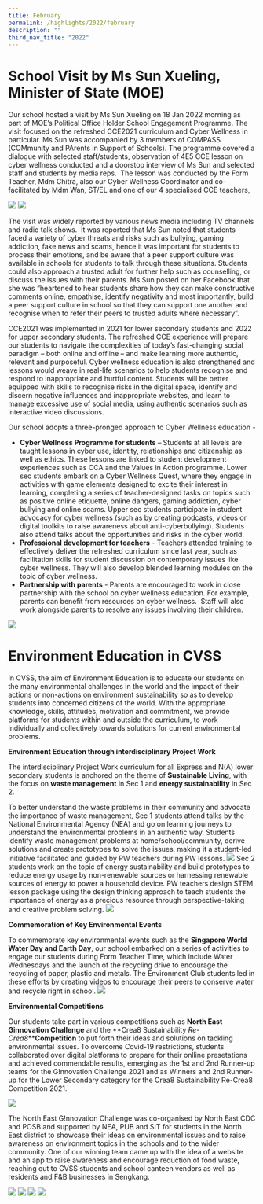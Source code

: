 ```yaml
---
title: February
permalink: /highlights/2022/february
description: ""
third_nav_title: "2022"
---
```

# School Visit by Ms Sun Xueling, Minister of State (MOE)
  
Our school hosted a visit by Ms Sun Xueling on 18 Jan 2022 morning as part of MOE’s Political Office Holder School Engagement Programme. The visit focused on the refreshed CCE2021 curriculum and Cyber Wellness in particular. Ms Sun was accompanied by 3 members of COMPASS (COMmunity and PArents in Support of Schools). The programme covered a dialogue with selected staff/students, observation of 4E5 CCE lesson on cyber wellness conducted and a doorstop interview of Ms Sun and selected staff and students by media reps.  The lesson was conducted by the Form Teacher, Mdm Chitra, also our Cyber Wellness Coordinator and co-facilitated by Mdm Wan, ST/EL and one of our 4 specialised CCE teachers,

![](/images/highlight%205.png)
![](/images/highlight%206.png)

The visit was widely reported by various news media including TV channels and radio talk shows.  It was reported that Ms Sun noted that students faced a variety of cyber threats and risks such as bullying, gaming addiction, fake news and scams, hence it was important for students to process their emotions, and be aware that a peer support culture was available in schools for students to talk through these situations. Students could also approach a trusted adult for further help such as counselling, or discuss the issues with their parents. Ms Sun posted on her Facebook that she was “heartened to hear students share how they can make constructive comments online, empathise, identify negativity and most importantly, build a peer support culture in school so that they can support one another and recognise when to refer their peers to trusted adults where necessary”.

CCE2021 was implemented in 2021 for lower secondary students and 2022 for upper secondary students. The refreshed CCE experience will prepare our students to navigate the complexities of today’s fast-changing social paradigm – both online and offline – and make learning more authentic, relevant and purposeful. Cyber wellness education is also strengthened and lessons would weave in real-life scenarios to help students recognise and respond to inappropriate and hurtful content. Students will be better equipped with skills to recognise risks in the digital space, identify and discern negative influences and inappropriate websites, and learn to manage excessive use of social media, using authentic scenarios such as interactive video discussions.

Our school adopts a three-pronged approach to Cyber Wellness education -

*   **Cyber Wellness Programme for students** – Students at all levels are taught lessons in cyber use, identity, relationships and citizenship as well as ethics. These lessons are linked to student development experiences such as CCA and the Values in Action programme. Lower sec students embark on a Cyber Wellness Quest, where they engage in activities with game elements designed to excite their interest in learning, completing a series of teacher-designed tasks on topics such as positive online etiquette, online dangers, gaming addiction, cyber bullying and online scams. Upper sec students participate in student advocacy for cyber wellness (such as by creating podcasts, videos or digital toolkits to raise awareness about anti-cyberbullying). Students also attend talks about the opportunities and risks in the cyber world.
*   **Professional development for teachers** \- Teachers attended training to effectively deliver the refreshed curriculum since last year, such as facilitation skills for student discussion on contemporary issues like cyber wellness. They will also develop blended learning modules on the topic of cyber wellness.
*   **Partnership with parents** \- Parents are encouraged to work in close partnership with the school on cyber wellness education. For example, parents can benefit from resources on cyber wellness.  Staff will also work alongside parents to resolve any issues involving their children.

![](/images/Pic%20for%20Minister%20Suns%20Visit%203.jpg)

# Environment Education in CVSS

In CVSS, the aim of Environment Education is to educate our students on the many environmental challenges in the world and the impact of their actions or non-actions on environment sustainability so as to develop students into concerned citizens of the world. With the appropriate knowledge, skills, attitudes, motivation and commitment, we provide platforms for students within and outside the curriculum, to work individually and collectively towards solutions for current environmental problems.

**Environment Education through interdisciplinary Project Work**

The interdisciplinary Project Work curriculum for all Express and N(A) lower secondary students is anchored on the theme of **Sustainable Living**, with the focus on **waste management** in Sec 1 and **energy sustainability** in Sec 2.

To better understand the waste problems in their community and advocate the importance of waste management, Sec 1 students attend talks by the National Environmental Agency (NEA) and go on learning journeys to understand the environmental problems in an authentic way. Students identify waste management problems at home/school/community, derive solutions and create prototypes to solve the issues, making it a student-led initiative facilitated and guided by PW teachers during PW lessons.
![](/images/Pic%20for%20Env%20Ed%20writeup%20photo%201.jpg)
Sec 2 students work on the topic of energy sustainability and build prototypes to reduce energy usage by non-renewable sources or harnessing renewable sources of energy to power a household device. PW teachers design STEM lesson package using the design thinking approach to teach students the importance of energy as a precious resource through perspective-taking and creative problem solving.
![](/images/highlight%207.png)

**Commemoration of Key Environmental Events**

To commemorate key environmental events such as the **Singapore World Water Day and Earth Day**, our school embarked on a series of activities to engage our students during Form Teacher Time, which include Water Wednesdays and the launch of the recycling drive to encourage the recycling of paper, plastic and metals. The Environment Club students led in these efforts by creating videos to encourage their peers to conserve water and recycle right in school.
![](/images/highlight%208.png)

**Environmental Competitions**

Our students take part in various competitions such as **North East Ginnovation Challenge** and the **Crea8 Sustainability _Re-Crea8_****Competition** to put forth their ideas and solutions on tackling environmental issues. To overcome Covid-19 restrictions, students collaborated over digital platforms to prepare for their onlline presetations and achieved commendable results, emerging as the 1st and 2nd Runner-up teams for the G!nnovation Challenge 2021 and as Winners and 2nd Runner-up for the Lower Secondary category for the Crea8 Sustainability Re-Crea8 Competition 2021.

![](/images/Pic%20for%20Env%20Ed%20writeup%20photo%204-1.jpg)

The North East G!nnovation Challenge was co-organised by North East CDC and POSB and supported by NEA, PUB and SIT for students in the North East district to showcase their ideas on environmental issues and to raise awareness on environment topics in the schools and to the wider community. One of our winning team came up with the idea of a website and an app to raise awareness and encourage reduction of food waste, reaching out to CVSS students and school canteen vendors as well as residents and F&B businesses in Sengkang.

![](/images/Pic%20for%20Env%20Ed%20writeup%20photo%205.jpg)
![](/images/Pic%20for%20Env%20Ed%20writeup%20photo%2071.jpg)
![](/images/Pic%20for%20Env%20Ed%20writeup%20photo%207.jpg)
![](/images/Pic%20for%20Env%20Ed%20writeup%20photo%2081.jpg)